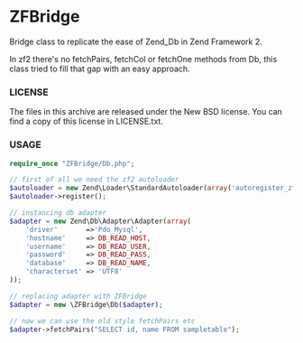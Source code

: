 ZFBridge
========

Bridge class to replicate the ease of Zend_Db in Zend Framework 2.

In zf2 there's no fetchPairs, fetchCol or fetchOne methods from Db, this class tried to fill that gap with an easy approach.

### LICENSE

The files in this archive are released under the New BSD license.
You can find a copy of this license in LICENSE.txt.

### USAGE

```php
require_once "ZFBridge/Db.php";

// first of all we need the zf2 autoloader
$autoloader = new Zend\Loader\StandardAutoloader(array('autoregister_zf' => true));
$autoloader->register();

// instancing db adapter
$adapter = new Zend\Db\Adapter\Adapter(array(
	'driver'       =>'Pdo_Mysql',
	'hostname'     => DB_READ_HOST,
	'username'     => DB_READ_USER,
	'password'     => DB_READ_PASS,
	'database'     => DB_READ_NAME,
	'characterset' => 'UTF8'
));

// replacing adapter with ZFBridge
$adapter = new \ZFBridge\Db($adapter);

// now we can use the old style fetchPairs etc
$adapter->fetchPairs("SELECT id, name FROM sampletable");
```